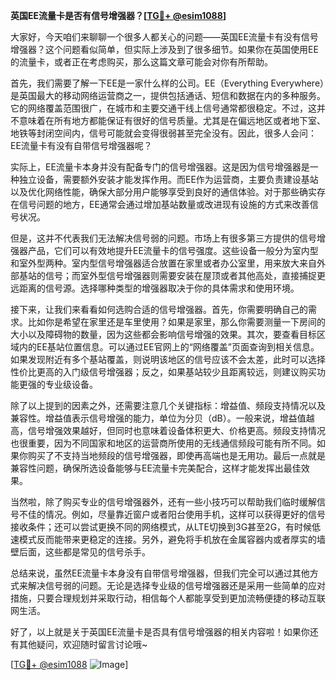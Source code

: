 **英国EE流量卡是否有信号增强器？[[TG💪+ @esim1088](https://t.me/s/esim1088)]**

大家好，今天咱们来聊聊一个很多人都关心的问题——英国EE流量卡有没有信号增强器？这个问题看似简单，但实际上涉及到了很多细节。如果你在英国使用EE的流量卡，或者正在考虑购买，那么这篇文章可能会对你有所帮助。

首先，我们需要了解一下EE是一家什么样的公司。EE（Everything Everywhere）是英国最大的移动网络运营商之一，提供包括通话、短信和数据在内的多种服务。它的网络覆盖范围很广，在城市和主要交通干线上信号通常都很稳定。不过，这并不意味着在所有地方都能保证有很好的信号质量。尤其是在偏远地区或者地下室、地铁等封闭空间内，信号可能就会变得很弱甚至完全没有。因此，很多人会问：EE流量卡有没有自带信号增强器呢？

实际上，EE流量卡本身并没有配备专门的信号增强器。这是因为信号增强器是一种独立设备，需要额外安装才能发挥作用。而EE作为运营商，主要负责建设基站以及优化网络性能，确保大部分用户能够享受到良好的通信体验。对于那些确实存在信号问题的地方，EE通常会通过增加基站数量或改进现有设施的方式来改善信号状况。

但是，这并不代表我们无法解决信号弱的问题。市场上有很多第三方提供的信号增强器产品，它们可以有效地提升EE流量卡的信号强度。这些设备一般分为室内型和室外型两种。室内型信号增强器适合放置在家里或者办公室里，用来放大来自外部基站的信号；而室外型信号增强器则需要安装在屋顶或者其他高处，直接捕捉更远距离的信号源。选择哪种类型的增强器取决于你的具体需求和使用环境。

接下来，让我们来看看如何选购合适的信号增强器。首先，你需要明确自己的需求。比如你是希望在家里还是车里使用？如果是家里，那么你需要测量一下房间的大小以及障碍物的数量，因为这些都会影响信号增强的效果。其次，要查看目标区域内的EE基站位置信息。可以通过EE官网上的“网络覆盖”页面查询到相关信息。如果发现附近有多个基站覆盖，则说明该地区的信号应该不会太差，此时可以选择性价比更高的入门级信号增强器；反之，如果基站较少且距离较远，则建议购买功能更强的专业级设备。

除了以上提到的因素之外，还需要注意几个关键指标：增益值、频段支持情况以及兼容性。增益值表示信号增强的能力，单位为分贝（dB）。一般来说，增益值越高，信号增强效果越好，但同时也意味着设备体积更大、价格更高。频段支持情况也很重要，因为不同国家和地区的运营商所使用的无线通信频段可能有所不同。如果你购买了不支持当地频段的信号增强器，即使再高端也是无用功。最后一点就是兼容性问题，确保所选设备能够与EE流量卡完美配合，这样才能发挥出最佳效果。

当然啦，除了购买专业的信号增强器外，还有一些小技巧可以帮助我们临时缓解信号不佳的情况。例如，尽量靠近窗户或者阳台使用手机，这样可以获得更好的信号接收条件；还可以尝试更换不同的网络模式，从LTE切换到3G甚至2G，有时候低速模式反而能带来更稳定的连接。另外，避免将手机放在金属容器内或者厚实的墙壁后面，这些都是常见的信号杀手。

总结来说，虽然EE流量卡本身没有自带信号增强器，但我们完全可以通过其他方式来解决信号弱的问题。无论是选择专业级的信号增强器还是采用一些简单的应对措施，只要合理规划并采取行动，相信每个人都能享受到更加流畅便捷的移动互联网生活。

好了，以上就是关于英国EE流量卡是否具有信号增强器的相关内容啦！如果你还有其他疑问，欢迎随时留言讨论哦~ 

[[TG💪+ @esim1088](https://t.me/s/esim1088) ![Image](https://i.postimg.cc/4NQfJmqS/Snipaste-2025-05-13-00-14-12.png)]